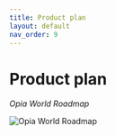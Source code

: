```yaml
---
title: Product plan
layout: default
nav_order: 9
---
```


# Product plan

_Opia World Roadmap_

![Opia World Roadmap](/en/assets/images/OpiaWorldRoadmap.png "Opia World Roadmap")
